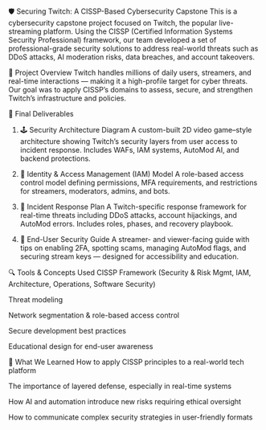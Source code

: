 🛡️ Securing Twitch: A CISSP-Based Cybersecurity Capstone
This is a cybersecurity capstone project focused on Twitch, the popular live-streaming platform. Using the CISSP (Certified Information Systems Security Professional) framework, our team developed a set of professional-grade security solutions to address real-world threats such as DDoS attacks, AI moderation risks, data breaches, and account takeovers.

📌 Project Overview
Twitch handles millions of daily users, streamers, and real-time interactions — making it a high-profile target for cyber threats. Our goal was to apply CISSP’s domains to assess, secure, and strengthen Twitch’s infrastructure and policies.

🔧 Final Deliverables
1. 🕹️ Security Architecture Diagram
A custom-built 2D video game–style architecture showing Twitch’s security layers from user access to incident response. Includes WAFs, IAM systems, AutoMod AI, and backend protections.

2. 🔐 Identity & Access Management (IAM) Model
A role-based access control model defining permissions, MFA requirements, and restrictions for streamers, moderators, admins, and bots.

3. 🚨 Incident Response Plan
A Twitch-specific response framework for real-time threats including DDoS attacks, account hijackings, and AutoMod errors. Includes roles, phases, and recovery playbook.

4. 📘 End-User Security Guide
A streamer- and viewer-facing guide with tips on enabling 2FA, spotting scams, managing AutoMod flags, and securing stream keys — designed for accessibility and education.

🔍 Tools & Concepts Used
CISSP Framework (Security & Risk Mgmt, IAM, Architecture, Operations, Software Security)

Threat modeling

Network segmentation & role-based access control

Secure development best practices

Educational design for end-user awareness

🧠 What We Learned
How to apply CISSP principles to a real-world tech platform

The importance of layered defense, especially in real-time systems

How AI and automation introduce new risks requiring ethical oversight

How to communicate complex security strategies in user-friendly formats

